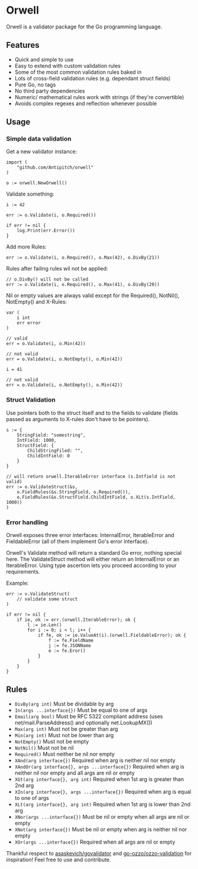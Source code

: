 # Orwell
Orwell is a validator package for the Go programming language.

## Features
- Quick and simple to use
- Easy to extend with custom validation rules
- Some of the most common validation rules baked in
- Lots of cross-field validation rules (e.g. dependant struct fields)
- Pure Go, no tags
- No third party dependencies
- Numeric/ mathematical rules work with strings (if they're convertible)
- Avoids complex regexes and reflection whenever possible


## Usage
### Simple data validation
Get a new validator instance:
````
import (
	"github.com/Antipitch/orwell"
)

o := orwell.NewOrwell()
````

Validate something:
````
i := 42

err := o.Validate(i, o.Required())

if err != nil {
    log.Print(err.Error())
}
````

Add more Rules:
````
err := o.Validate(i, o.Required(), o.Max(42), o.DivBy(21))
````

Rules after failing rules wil not be applied:
````
// o.DivBy() will not be called
err := o.Validate(i, o.Required(), o.Max(41), o.DivBy(20))
````

Nil or empty values are always valid except for the Required(), NotNil(), NotEmpty() and X-Rules:
````
var (
    i int
    err error
)

// valid
err = o.Validate(i, o.Min(42))

// not valid
err = o.Validate(i, o.NotEmpty(), o.Min(42))

i = 41

// not valid
err = o.Validate(i, o.NotEmpty(), o.Min(42))
````

### Struct Validation
Use pointers both to the struct itself and to the fields to validate (fields passed as arguments to X-rules don't have to be pointers).
````
s := {
    StringField: "somestring",
    IntField: 1000,
    StructField: {
        ChildStringFiled: "",
        ChildIntField: 0
    } 
}

// will return orwell.IterableError interface (s.Intfield is not valid)
err := o.ValidateStruct(&s,
    o.FieldRules(&s.StringField, o.Required()),
    o.FieldRules(&s.StructField.ChildIntField, o.XLt(s.IntField, 1000))
)
````
### Error handling
Orwell exposes three error interfaces: InternalError, IterableError and FieldableError (all of them implement Go's error interface).

Orwell's Validate method will return a standard Go error, nothing special here. The ValidateStruct method will either return an InternalError or an IterableError. Using type ascertion lets you proceed according to your requirements.

Example:
````
err := v.ValidateStruct(
    // validate some struct
)

if err != nil {
    if ie, ok := err.(orwell.IterableError); ok {
        l := ie.Len()
        for i := 0; i < l; i++ {
            if fe, ok := ie.ValueAt(i).(orwell.FieldableError); ok {
                f := fe.FieldName
                j := fe.JSONName
                e := fe.Eror()
            }
        }
    }
}
````

## Rules
- `DivBy(arg int)` Must be dividable by arg
- `In(args ...interface{})` Must be equal to one of args
- `Email(arg bool)` Must be RFC 5322 compliant address (uses net/mail.ParseAddress() and optionally net.LookupMX())
- `Max(arg int)` Must not be greater than arg
- `Min(arg int)` Must not be lower than arg
- `NotEmpty()` Must not be empty
- `NotNil()` Must not be nil
- `Required()` Must neither be nil nor empty
- `XAnd(arg interface{})` Required when arg is neither nil nor empty
- `XAndOr(arg interface{}, args ...interface{})` Required when arg is neither nil nor empty and all args are nil or empty
- `XGt(arg interface{}, arg int)` Required when 1st arg is greater than 2nd arg
- `XIn(arg interface{}, args ...interface{})` Required when arg is equal to one of args
- `XLt(arg interface{}, arg int)` Required when 1st arg is lower than 2nd arg
- `XNor(args ...interface{})` Must be nil or empty when all args are nil or empty
- `XNot(arg interface{})` Must be nil or empty when arg is neither nil nor empty
- `XOr(args ...interface{})` Required when all args are nil or empty

Thankful respect to [asaskevich/govalidator](https://github.com/asaskevich/govalidator) and [go-ozzo/ozzo-validation](https://github.com/go-ozzo/ozzo-validation) for inspiration! Feel free to use and contribute.

